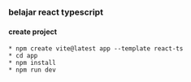



### belajar react typescript



#### create project 

    * npm create vite@latest app --template react-ts
    * cd app
    * npm install
    * npm run dev

